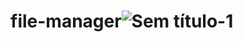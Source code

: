 # file-manager![Sem título-1](https://user-images.githubusercontent.com/34917070/169325401-d6fda991-96b1-437c-a1ce-edfd0a6d4cee.png)
